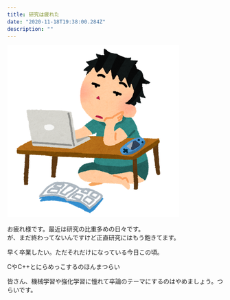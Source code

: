 ```yaml
---
title: 研究は疲れた
date: "2020-11-18T19:38:00.284Z"
description: ""
---
```


![PCの前でぼけっとしている人](../../../assets/neet_man2.png)

お疲れ様です。最近は研究の比重多めの日々です。  
が、まだ終わってないんですけど正直研究にはもう飽きてます。

早く卒業したい。ただそれだけになっている今日この頃。

CやC++とにらめっこするのほんまつらい

皆さん、機械学習や強化学習に憧れて卒論のテーマにするのはやめましょう。つらいです。